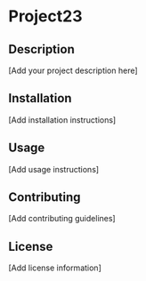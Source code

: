 ﻿# Project23

## Description
[Add your project description here]

## Installation
[Add installation instructions]

## Usage
[Add usage instructions]

## Contributing
[Add contributing guidelines]

## License
[Add license information]
